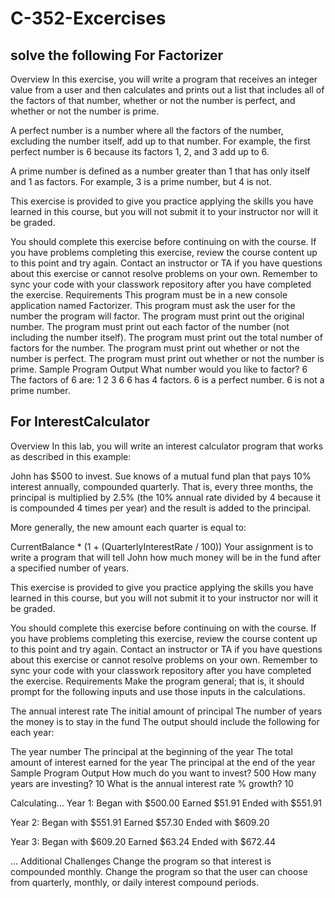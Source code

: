 # C-352-Excercises
solve the following 
For Factorizer
------------------
Overview
In this exercise, you will write a program that receives an integer value from a user and then calculates and prints out a list that includes all of the factors of that number, whether or not the number is perfect, and whether or not the number is prime.

A perfect number is a number where all the factors of the number, excluding the number itself, add up to that number. For example, the first perfect number is 6 because its factors 1, 2, and 3 add up to 6.

A prime number is defined as a number greater than 1 that has only itself and 1 as factors. For example, 3 is a prime number, but 4 is not.

This exercise is provided to give you practice applying the skills you have learned in this course, but you will not submit it to your instructor nor will it be graded.

You should complete this exercise before continuing on with the course.
If you have problems completing this exercise, review the course content up to this point and try again.
Contact an instructor or TA if you have questions about this exercise or cannot resolve problems on your own.
Remember to sync your code with your classwork repository after you have completed the exercise.
Requirements
This program must be in a new console application named Factorizer.
This program must ask the user for the number the program will factor.
The program must print out the original number.
The program must print out each factor of the number (not including the number itself).
The program must print out the total number of factors for the number.
The program must print out whether or not the number is perfect.
The program must print out whether or not the number is prime.
Sample Program Output
What number would you like to factor? 6
The factors of 6 are:
1 2 3 6
6 has 4 factors.
6 is a perfect number. 
6 is not a prime number.


For InterestCalculator
----------------------------
Overview
In this lab, you will write an interest calculator program that works as described in this example:

John has $500 to invest. Sue knows of a mutual fund plan that pays 10% interest annually, compounded quarterly. That is, every three months, the principal is multiplied by 2.5% (the 10% annual rate divided by 4 because it is compounded 4 times per year) and the result is added to the principal.

More generally, the new amount each quarter is equal to:

CurrentBalance * (1 + (QuarterlyInterestRate / 100))
Your assignment is to write a program that will tell John how much money will be in the fund after a specified number of years.

This exercise is provided to give you practice applying the skills you have learned in this course, but you will not submit it to your instructor nor will it be graded.

You should complete this exercise before continuing on with the course.
If you have problems completing this exercise, review the course content up to this point and try again.
Contact an instructor or TA if you have questions about this exercise or cannot resolve problems on your own.
Remember to sync your code with your classwork repository after you have completed the exercise.
Requirements
Make the program general; that is, it should prompt for the following inputs and use those inputs in the calculations.

The annual interest rate
The initial amount of principal
The number of years the money is to stay in the fund
The output should include the following for each year:

The year number
The principal at the beginning of the year
The total amount of interest earned for the year
The principal at the end of the year
Sample Program Output
How much do you want to invest? 500
How many years are investing? 10
What is the annual interest rate % growth? 10

Calculating...
Year 1:
Began with $500.00
Earned $51.91
Ended with $551.91

Year 2:
Began with $551.91
Earned $57.30
Ended with $609.20

Year 3:
Began with $609.20
Earned $63.24
Ended with $672.44

...
Additional Challenges
Change the program so that interest is compounded monthly.
Change the program so that the user can choose from quarterly, monthly, or daily interest compound periods.

